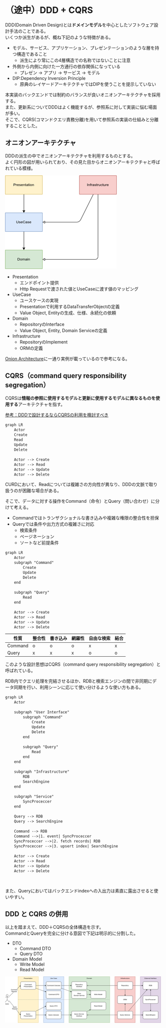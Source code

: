 # （途中）DDD + CQRS
DDD(Domain Driven Design)とは**ドメインモデル**を中心としたソフトウェア設計手法のことである。  
いくつか派生があるが、概ね下記のような特徴がある。

- モデル、サービス、アプリケーション、プレゼンテーションのような層を持つ構造であること
    - 派生により常にこの4層構造での名称ではないことに注意
- 外側から内側に向けた一方通行の依存関係になっている
    - プレゼン -> アプリ -> サービス -> モデル
- DIP:Dependency Inversion Principle
    - 原典のレイヤードアーキテクチャではDIPを使うことを提示していない

本実装のバックエンドでは制約のバランスが良いオニオンアーキテクチャを採用する。  
また、更新系についてDDDはよく機能するが、参照系に対して実装に悩む場面が多い。  
そこで、CQRS(コマンドクエリ責務分離)を用いて参照系の実装の仕組みと分離することとした。  

## オニオンアーキテクチャ
DDDの派生の中でオニオンアーキテクチャを利用するものとする。  
よく円形の図が用いられており、その見た目からオニオンアーキテクチャと呼ばれている模様。

![](./21-architecte-ddd-cqrs/onion-architecture.dio.png)

- Presentation
    - エンドポイント提供
    - Http Requestで渡された値とUseCaseに渡す値のマッピング
- UseCase
    - ユースケースの実現
    - Presentationで利用するDataTransferObjectの定義
    - Value Object, Entityの生成、仕様、永続化の依頼
- Domain
    - RepositoryのInterface
    - Value Object, Entity, Domain Serviceの定義
- Infrastructure
    - RepositoryのImplement
    - ORMの定義

[Onion Architecture](https://medium.com/expedia-group-tech/onion-architecture-deed8a554423)に一通り実例が載っているので参考になる。

## CQRS（command query responsibility segregation）
CQRSは**情報の参照に使用するモデルと更新に使用するモデルに異なるものを使用する**アーキテクチャを指す。

[参考：DDDで設計するならCQRSの利用を検討すべき](https://qiita.com/ledmonster/items/22b00c65208dffeff7e4)


```mermaid
graph LR
    Actor
    Create
    Read
    Update
    Delete

    Actor --> Create
    Actor --> Read
    Actor --> Update
    Actor --> Delete
```

CURDにおいて、Readについては複雑さの方向性が異なり、DDDの文脈で取り扱うのが困難な場合がある。

そこで、データに対する操作をCommand（命令）とQuery（問い合わせ）に分けて考える。

- Commandではトランザクショナルな書き込みや複雑な権限の整合性を担保
- Queryでは条件や出力方式の複雑さに対応
    - 検索条件
    - ページネーション
    - ソートなど前提条件

```mermaid
graph LR
    Actor
    subgraph "Command"
        Create
        Update
        Delete
    end

    subgraph "Query"
        Read
    end

    Actor --> Create
    Actor --> Read
    Actor --> Update
    Actor --> Delete
```

| 性質    | 整合性 | 書き込み | 網羅性 | 自由な検索 | 結合 |
| ------- | ------ | -------- | ------ | ---------- | ---- |
| Command | o      | o        | o      | x          | x    |
| Query   | x      | x        | x      | o          | o    |

このような設計思想はCQRS（command query responsibility segregation）と呼ばれている。

RDB内でクエリ処理を完結させるほか、RDBと検索エンジンの間で非同期にデータ同期を行い、利用シーンに応じて使い分けるような使い方もある。

```mermaid
graph LR
    Actor

    subgraph "User Interface"
        subgraph "Command"
            Create
            Update
            Delete
        end

        subgraph "Query"
            Read
        end
    end

    subgraph "Infrastructure"
        RDB
        SearchEngine
    end

    subgraph "Service"
        SyncProceccer
    end

    Query --> RDB
    Query --> SearchEngine
    
    Command --> RDB
    Command -->|1. event| SyncProceccer
    SyncProceccer -->|2. fetch records| RDB
    SyncProceccer -->|3. upsert index| SearchEngine

    Actor --> Create
    Actor --> Read
    Actor --> Update
    Actor --> Delete

    
```

また、Queryにおいてはバックエンドindexへの入出力は素直に露出させると使いやすい。

## DDD と CQRS の併用
以上を踏まえて、DDD＋CQRSの全体構造を示す。  
CommandとQueryを完全に分ける意図で下記は明示的に分割した。

- DTO
    - Command DTO
    - Query DTO
- Domain Model
    - Write Model
    - Read Model

![](./21-architecte-ddd-cqrs/ddd-cqrs.dio.png)